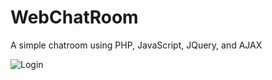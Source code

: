 # WebChatRoom
A simple chatroom using PHP, JavaScript, JQuery, and AJAX


![Login](images/login_screenshot)